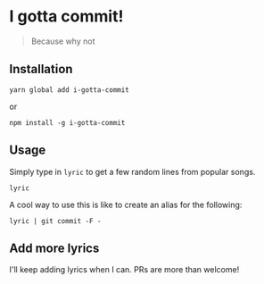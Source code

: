 # I gotta commit!

> Because why not

## Installation
```
yarn global add i-gotta-commit
```
 
 or
 
```
npm install -g i-gotta-commit
```
 
 
## Usage

Simply type in `lyric` to get a few random lines from popular songs.

```
lyric
```

A cool way to use this is like to create an alias for the following:

```
lyric | git commit -F -
```

## Add more lyrics

I'll keep adding lyrics when I can. PRs are more than welcome!
